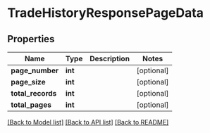 # TradeHistoryResponsePageData

## Properties
Name | Type | Description | Notes
------------ | ------------- | ------------- | -------------
**page_number** | **int** |  | [optional] 
**page_size** | **int** |  | [optional] 
**total_records** | **int** |  | [optional] 
**total_pages** | **int** |  | [optional] 

[[Back to Model list]](../README.md#documentation-for-models) [[Back to API list]](../README.md#documentation-for-api-endpoints) [[Back to README]](../README.md)

